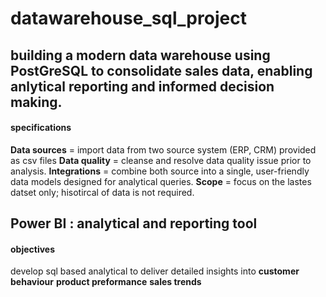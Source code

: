 # datawarehouse_sql_project
## building a modern data warehouse using PostGreSQL to consolidate sales data, enabling anlytical reporting and informed decision making.

#### specifications
**Data sources** = import data from two source system (ERP, CRM) provided as csv files
**Data quality** = cleanse and resolve data quality issue prior to analysis.
**Integrations** = combine both source into a single, user-friendly data models designed for analytical queries.
**Scope** = focus on the lastes datset only; hisotircal of data is not required. 

## Power BI : analytical and reporting tool

#### objectives
develop sql based analytical to deliver detailed insights into 
**customer behaviour**
**product preformance**
**sales trends**



